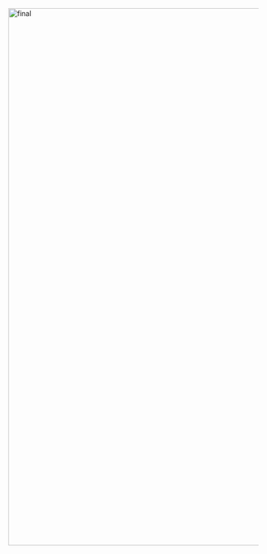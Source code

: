 <img width="1920" height="1080" alt="final" src="https://github.com/user-attachments/assets/7c9fd93a-6543-471c-8a6d-59dc9056ee1e" />
